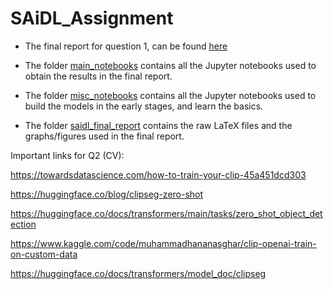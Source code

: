 # SAiDL_Assignment



- The final report for question 1, can be found [here](https://github.com/Harshvardhan-Mestha/SAiDL_Assignment/blob/main/saidl_final_report.pdf)

- The folder [main_notebooks](https://github.com/Harshvardhan-Mestha/SAiDL_Assignment/tree/main/main_notebooks) contains all the Jupyter notebooks used to obtain the results in the final report.

- The folder [misc_notebooks](https://github.com/Harshvardhan-Mestha/SAiDL_Assignment/tree/main/misc_notebooks) contains all the Jupyter notebooks used to build the models in the early stages, and learn the basics.

- The folder [saidl_final_report](https://github.com/Harshvardhan-Mestha/SAiDL_Assignment/tree/main/misc_notebooks) contains the raw LaTeX files and the graphs/figures used in the final report.

Important links for Q2 (CV):

https://towardsdatascience.com/how-to-train-your-clip-45a451dcd303

https://huggingface.co/blog/clipseg-zero-shot

https://huggingface.co/docs/transformers/main/tasks/zero_shot_object_detection

https://www.kaggle.com/code/muhammadhananasghar/clip-openai-train-on-custom-data

https://huggingface.co/docs/transformers/model_doc/clipseg